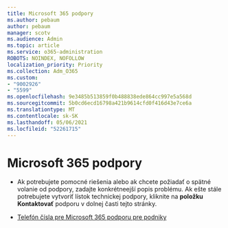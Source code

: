 ```yaml
---
title: Microsoft 365 podpory
ms.author: pebaum
author: pebaum
manager: scotv
ms.audience: Admin
ms.topic: article
ms.service: o365-administration
ROBOTS: NOINDEX, NOFOLLOW
localization_priority: Priority
ms.collection: Adm_O365
ms.custom:
- "9002926"
- "5599"
ms.openlocfilehash: 9e3485b513859f0b488838ede864cc997e5a568d
ms.sourcegitcommit: 5b0cd6ecd16798a421b9614cfd0f416d43e7ce6a
ms.translationtype: MT
ms.contentlocale: sk-SK
ms.lasthandoff: 05/06/2021
ms.locfileid: "52261715"
---
```

# <a name="microsoft-365-support-phone-number"></a>Microsoft 365 podpory

- Ak potrebujete pomocné riešenia alebo ak chcete požiadať o spätné volanie od podpory, zadajte konkrétneejší popis problému.  Ak ešte stále potrebujete vytvoriť lístok technickej podpory, kliknite na **položku Kontaktovať** podporu v dolnej časti tejto stránky.

- [Telefón čísla pre Microsoft 365 podporu pre podniky](/microsoft-365/admin/contact-support-for-business-products?view=o365-worldwide&tabs=phone)
